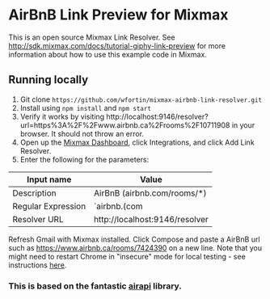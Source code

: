 # AirBnB Link Preview for Mixmax

This is an open source Mixmax Link Resolver. See <http://sdk.mixmax.com/docs/tutorial-giphy-link-preview> for more information about how to use this example code in Mixmax.

## Running locally

1. Git clone `https://github.com/wfortin/mixmax-airbnb-link-resolver.git`
2. Install using `npm install` and `npm start`
3. Verify it works by visiting http://localhost:9146/resolver?url=https%3A%2F%2Fwww.airbnb.ca%2Frooms%2F10711908 in your browser. It should not throw an error.
4. Open up the [Mixmax Dashboard](http://sdk.mixmax.com/docs/the-mixmax-dashboard), click Integrations, and click Add Link Resolver.
5. Enter the following for the parameters:


| Input name         | Value                          |
|--------------------|--------------------------------|
| Description        | AirBnB (airbnb.com/rooms/*)    |
| Regular Expression | `airbnb.(com|ca)/rooms/[^\\/]+`  |
| Resolver URL       | http://localhost:9146/resolver |

Refresh Gmail with Mixmax installed. Click Compose and paste a AirBnB url such as https://www.airbnb.ca/rooms/7424390 on a new line.
Note that you might need to restart Chrome in "insecure" mode for local testing - see instructions [here](http://sdk.mixmax.com/docs/chrome-insecure-content-https-request-blocked-when-developing-locally).

### This is based on the fantastic [airapi](https://github.com/phamtrisi/airapi) library.
